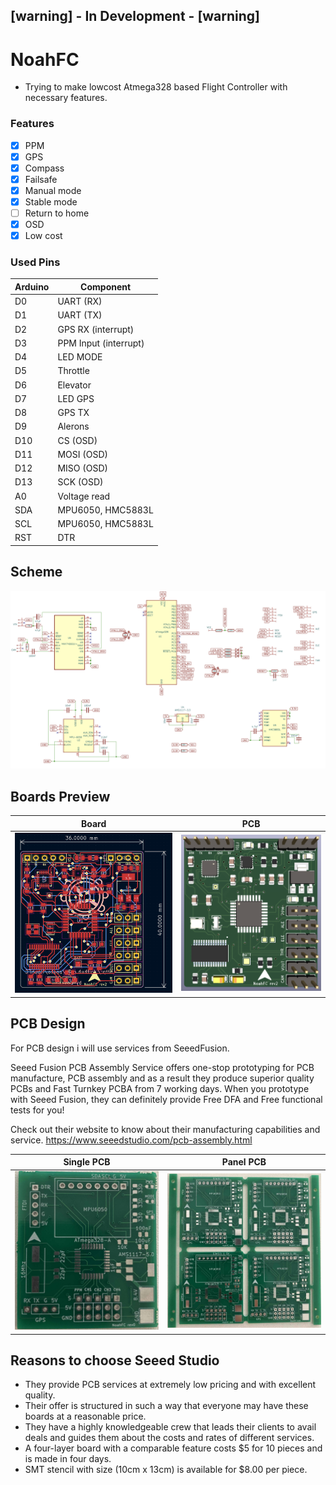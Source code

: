 ## [warning] - In Development - [warning]

# NoahFC
- Trying to make lowcost Atmega328 based Flight Controller with necessary features.

### Features
- [X] PPM
- [X] GPS
- [X] Compass
- [X] Failsafe
- [X] Manual mode
- [X] Stable mode
- [ ] Return to home
- [X] OSD
- [X] Low cost

### Used Pins
Arduino | Component
---------|---------
D0| UART (RX)
D1| UART (TX)
D2| GPS RX (interrupt)
D3| PPM Input (interrupt)
D4| LED MODE
D5| Throttle
D6| Elevator
D7| LED GPS
D8| GPS TX
D9| Alerons
D10| CS (OSD)
D11| MOSI (OSD)
D12| MISO (OSD)
D13| SCK (OSD)
A0| Voltage read
SDA| MPU6050, HMC5883L
SCL| MPU6050, HMC5883L
RST| DTR

## Scheme
![Scheme](images/scheme.png)

## Boards Preview
Board|PCB
---------|---------
![Board](images/board.png)|![View 1](images/pcb.png)

## PCB Design

For PCB design i will use services from SeeedFusion. 

Seeed Fusion PCB Assembly Service offers one-stop prototyping for PCB manufacture, PCB assembly and as a result they produce superior quality PCBs and Fast Turnkey PCBA from 7 working days. When you prototype with Seeed Fusion, they can definitely provide Free DFA and Free functional tests for you! 

Check out their website to know about their manufacturing capabilities and service.
https://www.seeedstudio.com/pcb-assembly.html

Single PCB|Panel PCB
---------|---------
![View 4](images/pcb-seed.jpg)|![View 5](images/pcb-panel-seed.jpg)

## Reasons to choose Seeed Studio
- They provide PCB services at extremely low pricing and with excellent quality.
- Their offer is structured in such a way that everyone may have these boards at a reasonable price.
- They have a highly knowledgeable crew that leads their clients to avail deals and guides them about the costs and rates of different services.
- A four-layer board with a comparable feature costs $5 for 10 pieces and is made in four days.
- SMT stencil with size (10cm x 13cm) is available for $8.00 per piece.


